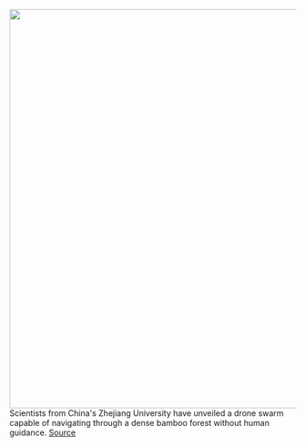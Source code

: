 <img src='https://cdn.vox-cdn.com/thumbor/cM7Lw9hreFAP93HyCTGIDm5eNyw=/0x0:1586x1000/1200x0/filters:focal(0x0:1586x1000):no_upscale()/cdn.vox-cdn.com/uploads/chorus_asset/file/23439626/Screenshot_2022_05_05_at_12.08.57.png' width='700px' /><br/>
Scientists from China's Zhejiang University have unveiled a drone swarm capable of navigating through a dense bamboo forest without human guidance.
<a href='https://www.theverge.com/2022/5/5/23058160/drone-swarm-autonomous-navigation-dense-forest-person-tracking'> Source <a/>